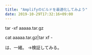 ```yaml
---
title: "Amplifyのビルドを最適化してみよう"
date: 2019-10-29T17:32:16+09:00
---
```


tar -xf aaaaa.tar.gz

cat aaaaa.tar.gz|tar xf -


は、一緒。
→検証してみる。